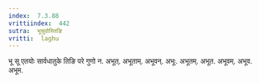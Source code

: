 ```yaml
---
index:  7.3.88
vrittiindex:  442
sutra:  भूसुवोस्तिङि
vritti:  laghu 
---
```


भू सू एतयोः सार्वधातुके तिङि परे गुणो न. अभूत्. अभूताम्. अभूवन्. अभूः. अभूतम्. अभूत. अभूवम्. अभूव. अभूम.


